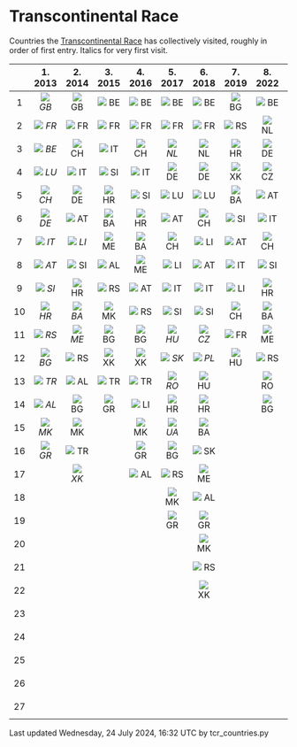 # Transcontinental Race

Countries the [Transcontinental Race](https://www.transcontinental.cc/)
has collectively visited, roughly in order of first entry. Italics for
very first visit.

[start_generated]: # (start_generated)

|     |                                1. 2013                                 |                                2. 2014                                 |                               3. 2015                                |                               4. 2016                                |                                5. 2017                                 |                                6. 2018                                 |                               7. 2019                                |                               8. 2022                                |                               9. 2023                                |                               10. 2024                               |                                 All                                  |
| :-: | :--------------------------------------------------------------------: | :--------------------------------------------------------------------: | :------------------------------------------------------------------: | :------------------------------------------------------------------: | :--------------------------------------------------------------------: | :--------------------------------------------------------------------: | :------------------------------------------------------------------: | :------------------------------------------------------------------: | :------------------------------------------------------------------: | :------------------------------------------------------------------: | :------------------------------------------------------------------: |
|  1  | ![](https://hugovk.github.io/flag-icon/png/16/country-4x3/gb.png) *GB* |  ![](https://hugovk.github.io/flag-icon/png/16/country-4x3/gb.png) GB  | ![](https://hugovk.github.io/flag-icon/png/16/country-4x3/be.png) BE | ![](https://hugovk.github.io/flag-icon/png/16/country-4x3/be.png) BE |  ![](https://hugovk.github.io/flag-icon/png/16/country-4x3/be.png) BE  |  ![](https://hugovk.github.io/flag-icon/png/16/country-4x3/be.png) BE  | ![](https://hugovk.github.io/flag-icon/png/16/country-4x3/bg.png) BG | ![](https://hugovk.github.io/flag-icon/png/16/country-4x3/be.png) BE | ![](https://hugovk.github.io/flag-icon/png/16/country-4x3/be.png) BE | ![](https://hugovk.github.io/flag-icon/png/16/country-4x3/fr.png) FR | ![](https://hugovk.github.io/flag-icon/png/16/country-4x3/gb.png) GB |
|  2  | ![](https://hugovk.github.io/flag-icon/png/16/country-4x3/fr.png) *FR* |  ![](https://hugovk.github.io/flag-icon/png/16/country-4x3/fr.png) FR  | ![](https://hugovk.github.io/flag-icon/png/16/country-4x3/fr.png) FR | ![](https://hugovk.github.io/flag-icon/png/16/country-4x3/fr.png) FR |  ![](https://hugovk.github.io/flag-icon/png/16/country-4x3/fr.png) FR  |  ![](https://hugovk.github.io/flag-icon/png/16/country-4x3/fr.png) FR  | ![](https://hugovk.github.io/flag-icon/png/16/country-4x3/rs.png) RS | ![](https://hugovk.github.io/flag-icon/png/16/country-4x3/nl.png) NL | ![](https://hugovk.github.io/flag-icon/png/16/country-4x3/fr.png) FR | ![](https://hugovk.github.io/flag-icon/png/16/country-4x3/be.png) BE | ![](https://hugovk.github.io/flag-icon/png/16/country-4x3/fr.png) FR |
|  3  | ![](https://hugovk.github.io/flag-icon/png/16/country-4x3/be.png) *BE* |  ![](https://hugovk.github.io/flag-icon/png/16/country-4x3/ch.png) CH  | ![](https://hugovk.github.io/flag-icon/png/16/country-4x3/it.png) IT | ![](https://hugovk.github.io/flag-icon/png/16/country-4x3/ch.png) CH | ![](https://hugovk.github.io/flag-icon/png/16/country-4x3/nl.png) *NL* |  ![](https://hugovk.github.io/flag-icon/png/16/country-4x3/nl.png) NL  | ![](https://hugovk.github.io/flag-icon/png/16/country-4x3/hr.png) HR | ![](https://hugovk.github.io/flag-icon/png/16/country-4x3/de.png) DE | ![](https://hugovk.github.io/flag-icon/png/16/country-4x3/lu.png) LU | ![](https://hugovk.github.io/flag-icon/png/16/country-4x3/nl.png) NL | ![](https://hugovk.github.io/flag-icon/png/16/country-4x3/be.png) BE |
|  4  | ![](https://hugovk.github.io/flag-icon/png/16/country-4x3/lu.png) *LU* |  ![](https://hugovk.github.io/flag-icon/png/16/country-4x3/it.png) IT  | ![](https://hugovk.github.io/flag-icon/png/16/country-4x3/si.png) SI | ![](https://hugovk.github.io/flag-icon/png/16/country-4x3/it.png) IT |  ![](https://hugovk.github.io/flag-icon/png/16/country-4x3/de.png) DE  |  ![](https://hugovk.github.io/flag-icon/png/16/country-4x3/de.png) DE  | ![](https://hugovk.github.io/flag-icon/png/16/country-4x3/xk.png) XK | ![](https://hugovk.github.io/flag-icon/png/16/country-4x3/cz.png) CZ | ![](https://hugovk.github.io/flag-icon/png/16/country-4x3/de.png) DE | ![](https://hugovk.github.io/flag-icon/png/16/country-4x3/de.png) DE | ![](https://hugovk.github.io/flag-icon/png/16/country-4x3/lu.png) LU |
|  5  | ![](https://hugovk.github.io/flag-icon/png/16/country-4x3/ch.png) *CH* |  ![](https://hugovk.github.io/flag-icon/png/16/country-4x3/de.png) DE  | ![](https://hugovk.github.io/flag-icon/png/16/country-4x3/hr.png) HR | ![](https://hugovk.github.io/flag-icon/png/16/country-4x3/si.png) SI |  ![](https://hugovk.github.io/flag-icon/png/16/country-4x3/lu.png) LU  |  ![](https://hugovk.github.io/flag-icon/png/16/country-4x3/lu.png) LU  | ![](https://hugovk.github.io/flag-icon/png/16/country-4x3/ba.png) BA | ![](https://hugovk.github.io/flag-icon/png/16/country-4x3/at.png) AT | ![](https://hugovk.github.io/flag-icon/png/16/country-4x3/ch.png) CH | ![](https://hugovk.github.io/flag-icon/png/16/country-4x3/lu.png) LU | ![](https://hugovk.github.io/flag-icon/png/16/country-4x3/ch.png) CH |
|  6  | ![](https://hugovk.github.io/flag-icon/png/16/country-4x3/de.png) *DE* |  ![](https://hugovk.github.io/flag-icon/png/16/country-4x3/at.png) AT  | ![](https://hugovk.github.io/flag-icon/png/16/country-4x3/ba.png) BA | ![](https://hugovk.github.io/flag-icon/png/16/country-4x3/hr.png) HR |  ![](https://hugovk.github.io/flag-icon/png/16/country-4x3/at.png) AT  |  ![](https://hugovk.github.io/flag-icon/png/16/country-4x3/ch.png) CH  | ![](https://hugovk.github.io/flag-icon/png/16/country-4x3/si.png) SI | ![](https://hugovk.github.io/flag-icon/png/16/country-4x3/it.png) IT | ![](https://hugovk.github.io/flag-icon/png/16/country-4x3/li.png) LI | ![](https://hugovk.github.io/flag-icon/png/16/country-4x3/ch.png) CH | ![](https://hugovk.github.io/flag-icon/png/16/country-4x3/de.png) DE |
|  7  | ![](https://hugovk.github.io/flag-icon/png/16/country-4x3/it.png) *IT* | ![](https://hugovk.github.io/flag-icon/png/16/country-4x3/li.png) *LI* | ![](https://hugovk.github.io/flag-icon/png/16/country-4x3/me.png) ME | ![](https://hugovk.github.io/flag-icon/png/16/country-4x3/ba.png) BA |  ![](https://hugovk.github.io/flag-icon/png/16/country-4x3/ch.png) CH  |  ![](https://hugovk.github.io/flag-icon/png/16/country-4x3/li.png) LI  | ![](https://hugovk.github.io/flag-icon/png/16/country-4x3/at.png) AT | ![](https://hugovk.github.io/flag-icon/png/16/country-4x3/ch.png) CH | ![](https://hugovk.github.io/flag-icon/png/16/country-4x3/it.png) IT | ![](https://hugovk.github.io/flag-icon/png/16/country-4x3/at.png) AT | ![](https://hugovk.github.io/flag-icon/png/16/country-4x3/it.png) IT |
|  8  | ![](https://hugovk.github.io/flag-icon/png/16/country-4x3/at.png) *AT* |  ![](https://hugovk.github.io/flag-icon/png/16/country-4x3/si.png) SI  | ![](https://hugovk.github.io/flag-icon/png/16/country-4x3/al.png) AL | ![](https://hugovk.github.io/flag-icon/png/16/country-4x3/me.png) ME |  ![](https://hugovk.github.io/flag-icon/png/16/country-4x3/li.png) LI  |  ![](https://hugovk.github.io/flag-icon/png/16/country-4x3/at.png) AT  | ![](https://hugovk.github.io/flag-icon/png/16/country-4x3/it.png) IT | ![](https://hugovk.github.io/flag-icon/png/16/country-4x3/si.png) SI | ![](https://hugovk.github.io/flag-icon/png/16/country-4x3/at.png) AT | ![](https://hugovk.github.io/flag-icon/png/16/country-4x3/it.png) IT | ![](https://hugovk.github.io/flag-icon/png/16/country-4x3/at.png) AT |
|  9  | ![](https://hugovk.github.io/flag-icon/png/16/country-4x3/si.png) *SI* |  ![](https://hugovk.github.io/flag-icon/png/16/country-4x3/hr.png) HR  | ![](https://hugovk.github.io/flag-icon/png/16/country-4x3/rs.png) RS | ![](https://hugovk.github.io/flag-icon/png/16/country-4x3/at.png) AT |  ![](https://hugovk.github.io/flag-icon/png/16/country-4x3/it.png) IT  |  ![](https://hugovk.github.io/flag-icon/png/16/country-4x3/it.png) IT  | ![](https://hugovk.github.io/flag-icon/png/16/country-4x3/li.png) LI | ![](https://hugovk.github.io/flag-icon/png/16/country-4x3/hr.png) HR | ![](https://hugovk.github.io/flag-icon/png/16/country-4x3/si.png) SI | ![](https://hugovk.github.io/flag-icon/png/16/country-4x3/si.png) SI | ![](https://hugovk.github.io/flag-icon/png/16/country-4x3/si.png) SI |
|  10 | ![](https://hugovk.github.io/flag-icon/png/16/country-4x3/hr.png) *HR* | ![](https://hugovk.github.io/flag-icon/png/16/country-4x3/ba.png) *BA* | ![](https://hugovk.github.io/flag-icon/png/16/country-4x3/mk.png) MK | ![](https://hugovk.github.io/flag-icon/png/16/country-4x3/rs.png) RS |  ![](https://hugovk.github.io/flag-icon/png/16/country-4x3/si.png) SI  |  ![](https://hugovk.github.io/flag-icon/png/16/country-4x3/si.png) SI  | ![](https://hugovk.github.io/flag-icon/png/16/country-4x3/ch.png) CH | ![](https://hugovk.github.io/flag-icon/png/16/country-4x3/ba.png) BA | ![](https://hugovk.github.io/flag-icon/png/16/country-4x3/hr.png) HR | ![](https://hugovk.github.io/flag-icon/png/16/country-4x3/hr.png) HR | ![](https://hugovk.github.io/flag-icon/png/16/country-4x3/hr.png) HR |
|  11 | ![](https://hugovk.github.io/flag-icon/png/16/country-4x3/rs.png) *RS* | ![](https://hugovk.github.io/flag-icon/png/16/country-4x3/me.png) *ME* | ![](https://hugovk.github.io/flag-icon/png/16/country-4x3/bg.png) BG | ![](https://hugovk.github.io/flag-icon/png/16/country-4x3/bg.png) BG | ![](https://hugovk.github.io/flag-icon/png/16/country-4x3/hu.png) *HU* | ![](https://hugovk.github.io/flag-icon/png/16/country-4x3/cz.png) *CZ* | ![](https://hugovk.github.io/flag-icon/png/16/country-4x3/fr.png) FR | ![](https://hugovk.github.io/flag-icon/png/16/country-4x3/me.png) ME | ![](https://hugovk.github.io/flag-icon/png/16/country-4x3/ba.png) BA | ![](https://hugovk.github.io/flag-icon/png/16/country-4x3/lu.png) LU | ![](https://hugovk.github.io/flag-icon/png/16/country-4x3/rs.png) RS |
|  12 | ![](https://hugovk.github.io/flag-icon/png/16/country-4x3/bg.png) *BG* |  ![](https://hugovk.github.io/flag-icon/png/16/country-4x3/rs.png) RS  | ![](https://hugovk.github.io/flag-icon/png/16/country-4x3/xk.png) XK | ![](https://hugovk.github.io/flag-icon/png/16/country-4x3/xk.png) XK | ![](https://hugovk.github.io/flag-icon/png/16/country-4x3/sk.png) *SK* | ![](https://hugovk.github.io/flag-icon/png/16/country-4x3/pl.png) *PL* | ![](https://hugovk.github.io/flag-icon/png/16/country-4x3/hu.png) HU | ![](https://hugovk.github.io/flag-icon/png/16/country-4x3/rs.png) RS | ![](https://hugovk.github.io/flag-icon/png/16/country-4x3/me.png) ME |                                                                      | ![](https://hugovk.github.io/flag-icon/png/16/country-4x3/bg.png) BG |
|  13 | ![](https://hugovk.github.io/flag-icon/png/16/country-4x3/tr.png) *TR* |  ![](https://hugovk.github.io/flag-icon/png/16/country-4x3/al.png) AL  | ![](https://hugovk.github.io/flag-icon/png/16/country-4x3/tr.png) TR | ![](https://hugovk.github.io/flag-icon/png/16/country-4x3/tr.png) TR | ![](https://hugovk.github.io/flag-icon/png/16/country-4x3/ro.png) *RO* |  ![](https://hugovk.github.io/flag-icon/png/16/country-4x3/hu.png) HU  |                                                                      | ![](https://hugovk.github.io/flag-icon/png/16/country-4x3/ro.png) RO | ![](https://hugovk.github.io/flag-icon/png/16/country-4x3/al.png) AL |                                                                      | ![](https://hugovk.github.io/flag-icon/png/16/country-4x3/tr.png) TR |
|  14 | ![](https://hugovk.github.io/flag-icon/png/16/country-4x3/al.png) *AL* |  ![](https://hugovk.github.io/flag-icon/png/16/country-4x3/bg.png) BG  | ![](https://hugovk.github.io/flag-icon/png/16/country-4x3/gr.png) GR | ![](https://hugovk.github.io/flag-icon/png/16/country-4x3/li.png) LI |  ![](https://hugovk.github.io/flag-icon/png/16/country-4x3/hr.png) HR  |  ![](https://hugovk.github.io/flag-icon/png/16/country-4x3/hr.png) HR  |                                                                      | ![](https://hugovk.github.io/flag-icon/png/16/country-4x3/bg.png) BG | ![](https://hugovk.github.io/flag-icon/png/16/country-4x3/mk.png) MK |                                                                      | ![](https://hugovk.github.io/flag-icon/png/16/country-4x3/al.png) AL |
|  15 | ![](https://hugovk.github.io/flag-icon/png/16/country-4x3/mk.png) *MK* |  ![](https://hugovk.github.io/flag-icon/png/16/country-4x3/mk.png) MK  |                                                                      | ![](https://hugovk.github.io/flag-icon/png/16/country-4x3/mk.png) MK | ![](https://hugovk.github.io/flag-icon/png/16/country-4x3/ua.png) *UA* |  ![](https://hugovk.github.io/flag-icon/png/16/country-4x3/ba.png) BA  |                                                                      |                                                                      | ![](https://hugovk.github.io/flag-icon/png/16/country-4x3/gr.png) GR |                                                                      | ![](https://hugovk.github.io/flag-icon/png/16/country-4x3/mk.png) MK |
|  16 | ![](https://hugovk.github.io/flag-icon/png/16/country-4x3/gr.png) *GR* |  ![](https://hugovk.github.io/flag-icon/png/16/country-4x3/tr.png) TR  |                                                                      | ![](https://hugovk.github.io/flag-icon/png/16/country-4x3/gr.png) GR |  ![](https://hugovk.github.io/flag-icon/png/16/country-4x3/bg.png) BG  |  ![](https://hugovk.github.io/flag-icon/png/16/country-4x3/sk.png) SK  |                                                                      |                                                                      | ![](https://hugovk.github.io/flag-icon/png/16/country-4x3/rs.png) RS |                                                                      | ![](https://hugovk.github.io/flag-icon/png/16/country-4x3/gr.png) GR |
|  17 |                                                                        | ![](https://hugovk.github.io/flag-icon/png/16/country-4x3/xk.png) *XK* |                                                                      | ![](https://hugovk.github.io/flag-icon/png/16/country-4x3/al.png) AL |  ![](https://hugovk.github.io/flag-icon/png/16/country-4x3/rs.png) RS  |  ![](https://hugovk.github.io/flag-icon/png/16/country-4x3/me.png) ME  |                                                                      |                                                                      | ![](https://hugovk.github.io/flag-icon/png/16/country-4x3/xk.png) XK |                                                                      | ![](https://hugovk.github.io/flag-icon/png/16/country-4x3/li.png) LI |
|  18 |                                                                        |                                                                        |                                                                      |                                                                      |  ![](https://hugovk.github.io/flag-icon/png/16/country-4x3/mk.png) MK  |  ![](https://hugovk.github.io/flag-icon/png/16/country-4x3/al.png) AL  |                                                                      |                                                                      |                                                                      |                                                                      | ![](https://hugovk.github.io/flag-icon/png/16/country-4x3/ba.png) BA |
|  19 |                                                                        |                                                                        |                                                                      |                                                                      |  ![](https://hugovk.github.io/flag-icon/png/16/country-4x3/gr.png) GR  |  ![](https://hugovk.github.io/flag-icon/png/16/country-4x3/gr.png) GR  |                                                                      |                                                                      |                                                                      |                                                                      | ![](https://hugovk.github.io/flag-icon/png/16/country-4x3/me.png) ME |
|  20 |                                                                        |                                                                        |                                                                      |                                                                      |                                                                        |  ![](https://hugovk.github.io/flag-icon/png/16/country-4x3/mk.png) MK  |                                                                      |                                                                      |                                                                      |                                                                      | ![](https://hugovk.github.io/flag-icon/png/16/country-4x3/xk.png) XK |
|  21 |                                                                        |                                                                        |                                                                      |                                                                      |                                                                        |  ![](https://hugovk.github.io/flag-icon/png/16/country-4x3/rs.png) RS  |                                                                      |                                                                      |                                                                      |                                                                      | ![](https://hugovk.github.io/flag-icon/png/16/country-4x3/nl.png) NL |
|  22 |                                                                        |                                                                        |                                                                      |                                                                      |                                                                        |  ![](https://hugovk.github.io/flag-icon/png/16/country-4x3/xk.png) XK  |                                                                      |                                                                      |                                                                      |                                                                      | ![](https://hugovk.github.io/flag-icon/png/16/country-4x3/hu.png) HU |
|  23 |                                                                        |                                                                        |                                                                      |                                                                      |                                                                        |                                                                        |                                                                      |                                                                      |                                                                      |                                                                      | ![](https://hugovk.github.io/flag-icon/png/16/country-4x3/sk.png) SK |
|  24 |                                                                        |                                                                        |                                                                      |                                                                      |                                                                        |                                                                        |                                                                      |                                                                      |                                                                      |                                                                      | ![](https://hugovk.github.io/flag-icon/png/16/country-4x3/ro.png) RO |
|  25 |                                                                        |                                                                        |                                                                      |                                                                      |                                                                        |                                                                        |                                                                      |                                                                      |                                                                      |                                                                      | ![](https://hugovk.github.io/flag-icon/png/16/country-4x3/ua.png) UA |
|  26 |                                                                        |                                                                        |                                                                      |                                                                      |                                                                        |                                                                        |                                                                      |                                                                      |                                                                      |                                                                      | ![](https://hugovk.github.io/flag-icon/png/16/country-4x3/cz.png) CZ |
|  27 |                                                                        |                                                                        |                                                                      |                                                                      |                                                                        |                                                                        |                                                                      |                                                                      |                                                                      |                                                                      | ![](https://hugovk.github.io/flag-icon/png/16/country-4x3/pl.png) PL |

[end_generated]: # (end_generated)

Last updated Wednesday, 24 July 2024, 16:32 UTC by tcr_countries.py
